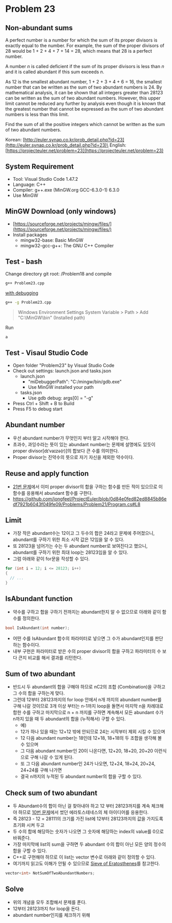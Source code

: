 # Problem 23

## Non-abundant sums

A perfect number is a number for which the sum of its proper divisors is exactly equal to the number. For example, the sum of the proper divisors of 28 would be 1 + 2 + 4 + 7 + 14 = 28, which means that 28 is a perfect number.

A number *n* is called deficient if the sum of its proper divisors is less than *n* and it is called abundant if this sum exceeds *n*.

As 12 is the smallest abundant number, 1 + 2 + 3 + 4 + 6 = 16, the smallest number that can be written as the sum of two abundant numbers is 24. By mathematical analysis, it can be shown that all integers greater than 28123 can be written as the sum of two abundant numbers. However, this upper limit cannot be reduced any further by analysis even though it is known that the greatest number that cannot be expressed as the sum of two abundant numbers is less than this limit.

Find the sum of all the positive integers which cannot be written as the sum of two abundant numbers.

Korean: [http://euler.synap.co.kr/prob_detail.php?id=23](http://euler.synap.co.kr/prob_detail.php?id=23)\
English: [https://projecteuler.net/problem=23](https://projecteuler.net/problem=23)

## System Requirement

- Tool: Visual Studio Code 1.47.2
- Language: C++
- Compiler: g++.exe (MinGW.org GCC-6.3.0-1) 6.3.0
- Use MinGW

## MinGW Download (only windows)

- [https://sourceforge.net/projects/mingw/files/](https://sourceforge.net/projects/mingw/files/)
- Install packages
  - mingw32-base: Basic MinGW
  - mingw32-gcc-g++: The GNU C++ Compiler

## Test - bash

Change directory git root: /Problem18
and compile

```bash
g++ Problem23.cpp
```

[with debugging](https://gcc.gnu.org/onlinedocs/gcc/Debugging-Options.html#Debugging-Options)

```bash
g++ -g Problem23.cpp
```

> Windows Environment Settings
> System Variable > Path > Add "C:\MinGW\bin" (Installed path)

Run

```bash
a
```

## Test - Visaul Studio Code

- Open folder "Problem23" by Visual Studio Code
- Check out settings: launch.json and tasks.json
  - launch.json
    - "miDebuggerPath": "C:/mingw/bin/gdb.exe"
    - Use MinGW installed your path
  - tasks.json
    - Use gdb debug: args[0] = "-g"
- Press Ctrl + Shift + B to Build
- Press F5 to debug start

## Abundant number

- 우선 abundant number가 무엇인지 부터 알고 시작해야 한다.
- 초과수, 과잉수라는 뜻이 있는 abundant number는 문제에 설명에도 있듯이 proper divisor[dɪˈvaɪzə(r)]의 합보다 큰 수를 의미한다.
- Proper divisor는 진약수의 뜻으로 자기 자신을 제외한 약수이다.

## Reuse and apply function

- [21번 문제](https://github.com/jongfeel/ProjectEuler/tree/master/Problems/Problem21)에서 이미 proper divisor의 합을 구하는 함수를 만든 적이 있으므로 이 함수를 응용해서 abundant 함수를 구한다.
- https://github.com/jongfeel/ProjectEuler/blob/0d84e0fed82ed8845b86edf7921b6043f049fe09/Problems/Problem21/Program.cs#L8

## Limit

- 가장 작은 abundant수는 12이고 그 두수의 합은 24라고 문제에 주어졌으니, abundant를 구하기 위한 최소 시작 값은 12임을 알 수 있다.
- 또 28123을 넘어가는 수는 두 abundant number로 보여진다고 했으니, abundant를 구하기 위한 최대 loop는 28123임을 알 수 있다.
- 그럼 아래와 같이 for문을 작성할 수 있다.

``` cpp
for (int i = 12; i <= 28123; i++)
{
  // ...
}
```

## IsAbundant function

- 약수를 구하고 합을 구하기 전까지는 abundant한지 알 수 없으므로 아래와 같이 함수를 정의한다.

``` cpp
bool IsAbundant(int number);
```

- 어떤 수를 IsAbundant 함수의 파라미터로 넣으면 그 수가 abundant인지를 판단하는 함수이다.
- 내부 구현은 파라미터로 받은 수의 proper divisor의 합을 구하고 파라미터의 수 보다 큰지 비교를 해서 결과를 리턴한다.

## Sum of two abundant

- 반드시 두 abundant의 합을 구해야 하므로 nC2의 조합 (Combination)을 구하고 그 수의 합을 구하는게 맞다.
- 그런데 12부터 28123까지의 for loop 안에서 n개 까지의 abundant number를 구해 나갈 것이므로 3개 이상 부터는 n-1까지 loop을 돌면서 마지막 n을 차례대로 합한 수를 구하고 마지막으로 n + n 까지를 구하면 계속해서 모든 abundant 수가 n까지 있을 때 두 abundant의 합을 (누적해서) 구할 수 있다.
  - 예)
  - 12가 하나 있을 때는 12+12 밖에 안되므로 24는 시작부터 제외 시킬 수 있으며
  - 12 다음 abundant number는 18인데 12+18, 18+18의 두 조합을 생각해 볼 수 있으며
  - 그 다음 abundant number인 20이 나온다면, 12+20, 18+20, 20+20 이런식으로 구해 나갈 수 있게 된다.
  - 또 그 다음 abundant number인 24가 나오면, 12+24, 18+24, 20+24, 24+24를 구해 나가면
  - 결국 n까지의 누적된 두 abundant number의 합을 구할 수 있다.

## Check sum of two abundant

- 두 Abundant수의 합이 아닌 걸 찾아내야 하고 12 부터 28123까지를 계속 체크해야 하므로 [10번 문제](https://github.com/jongfeel/ProjectEuler/tree/master/Problems/Problem10)에서 썼던 에라토스테네스의 체 아이디어를 응용한다.
- 즉 28123 - 12 = 28111의 크기를 가진 list에 12부터 28123까지의 값을 가지도록 초기화 시켜 두고
- 두 수의 합에 해당하는 숫자가 나오면 그 숫자에 해당하는 index의 value를 0으로 바꿔준다.
- 가장 마지막에 list의 sum을 구하면 두 abundant 수의 합이 아닌 모든 양의 정수의 합을 구할 수 있다.
- C++로 구현해야 하므로 이 list는 vector<int> 변수로 아래와 같이 정의할 수 있다.
- 여기까지 읽고도 이해가 안될 수 있으므로 [Sieve of Eratosthenes](https://en.wikipedia.org/wiki/Sieve_of_Eratosthenes)를 참고한다.

``` cpp
vector<int> NotSumOfTwoAbundantNumbers;
```

## Solve

- 위의 개념을 모두 조합해서 문제를 푼다.
- 12부터 28123까지 for loop을 돈다.
- abundant number인지를 체크하기 위해 